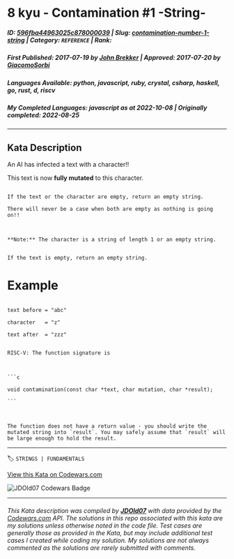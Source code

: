 # 8 kyu - Contamination #1 -String-

##### **ID**: [596fba44963025c878000039](https://www.codewars.com/kata/596fba44963025c878000039) | **Slug**: [contamination-number-1-string](https://www.codewars.com/kata/596fba44963025c878000039) | **Category**: `REFERENCE` | **Rank**: <span style="color:white">8 kyu</span>

##### **First Published**: 2017-07-19 ***by*** [John Brekker](https://www.codewars.com/users/John%20Brekker) | **Approved**: 2017-07-20 ***by*** [GiacomoSorbi](https://www.codewars.com/users/GiacomoSorbi)

##### **Languages Available**: python, javascript, ruby, crystal, csharp, haskell, go, rust, d, riscv

##### **My Completed Languages**: javascript ***as at*** 2022-10-08 | **Originally completed**: 2022-08-25

---

## Kata Description


An AI has infected a text with a character!! 



This text is now **fully mutated** to this character.



~~~if-not:riscv

If the text or the character are empty, return an empty string.  

There will never be a case when both are empty as nothing is going on!!



**Note:** The character is a string of length 1 or an empty string.

~~~



~~~if:riscv

If the text is empty, return an empty string.

~~~



# Example



```

text before = "abc"

character   = "z"

text after  = "zzz"

```



~~~if:riscv

RISC-V: The function signature is



```c

void contamination(const char *text, char mutation, char *result);

```



The function does not have a return value - you should write the mutated string into `result`. You may safely assume that `result` will be large enough to hold the result.

~~~

---


🏷 `STRINGS | FUNDAMENTALS`


[View this Kata on Codewars.com](https://www.codewars.com/kata/596fba44963025c878000039)

![](https://www.codewars.com/users/jdold07/badges/large "JDOld07 Codewars Badge")

---

###### *This Kata description was compiled by [**JDOld07**](https://tpstech.dev) with data provided by the [Codewars.com](https://www.codewars.com) API.  The solutions in this repo associated with this kata are my solutions unless otherwise noted in the code file.  Test cases are generally those as provided in the Kata, but may include additional test cases I created while coding my solution.  My solutions are not always commented as the solutions are rarely submitted with comments.*
